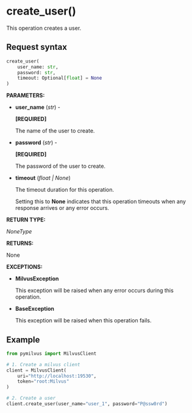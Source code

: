 
# create_user()

This operation creates a user.

## Request syntax

```python
create_user(
    user_name: str,
    password: str,
    timeout: Optional[float] = None
)
```

__PARAMETERS:__

- __user_name__ (_str_) -

    __[REQUIRED]__

    The name of the user to create.

- __password__ (_str_) -

    __[REQUIRED]__

    The password of the user to create.

- __timeout__ (_float _|_ None_)  

    The timeout duration for this operation. 

    Setting this to __None__ indicates that this operation timeouts when any response arrives or any error occurs.

__RETURN TYPE:__

_NoneType_

__RETURNS:__

None

__EXCEPTIONS:__

- __MilvusException__

    This exception will be raised when any error occurs during this operation.

- __BaseException__

    This exception will be raised when this operation fails.

## Example

```python
from pymilvus import MilvusClient

# 1. Create a milvus client
client = MilvusClient(
    uri="http://localhost:19530",
    token="root:Milvus"
)

# 2. Create a user
client.create_user(user_name="user_1", password="P@ssw0rd")
```

